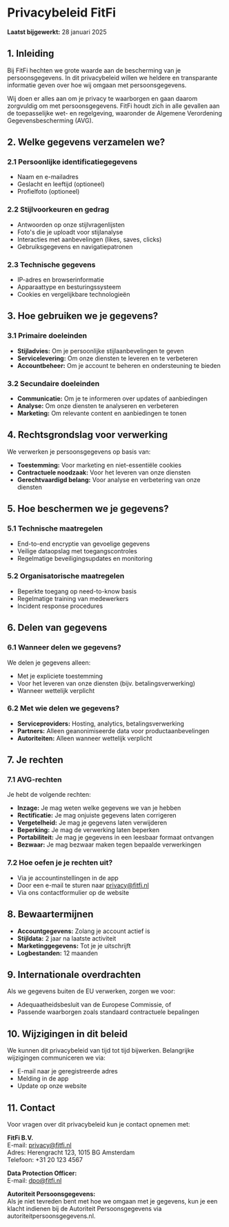 # Privacybeleid FitFi

**Laatst bijgewerkt:** 28 januari 2025

## 1. Inleiding

Bij FitFi hechten we grote waarde aan de bescherming van je persoonsgegevens. In dit privacybeleid willen we heldere en transparante informatie geven over hoe wij omgaan met persoonsgegevens.

Wij doen er alles aan om je privacy te waarborgen en gaan daarom zorgvuldig om met persoonsgegevens. FitFi houdt zich in alle gevallen aan de toepasselijke wet- en regelgeving, waaronder de Algemene Verordening Gegevensbescherming (AVG).

## 2. Welke gegevens verzamelen we?

### 2.1 Persoonlijke identificatiegegevens
- Naam en e-mailadres
- Geslacht en leeftijd (optioneel)
- Profielfoto (optioneel)

### 2.2 Stijlvoorkeuren en gedrag
- Antwoorden op onze stijlvragenlijsten
- Foto's die je uploadt voor stijlanalyse
- Interacties met aanbevelingen (likes, saves, clicks)
- Gebruiksgegevens en navigatiepatronen

### 2.3 Technische gegevens
- IP-adres en browserinformatie
- Apparaattype en besturingssysteem
- Cookies en vergelijkbare technologieën

## 3. Hoe gebruiken we je gegevens?

### 3.1 Primaire doeleinden
- **Stijladvies:** Om je persoonlijke stijlaanbevelingen te geven
- **Servicelevering:** Om onze diensten te leveren en te verbeteren
- **Accountbeheer:** Om je account te beheren en ondersteuning te bieden

### 3.2 Secundaire doeleinden
- **Communicatie:** Om je te informeren over updates of aanbiedingen
- **Analyse:** Om onze diensten te analyseren en verbeteren
- **Marketing:** Om relevante content en aanbiedingen te tonen

## 4. Rechtsgrondslag voor verwerking

We verwerken je persoonsgegevens op basis van:
- **Toestemming:** Voor marketing en niet-essentiële cookies
- **Contractuele noodzaak:** Voor het leveren van onze diensten
- **Gerechtvaardigd belang:** Voor analyse en verbetering van onze diensten

## 5. Hoe beschermen we je gegevens?

### 5.1 Technische maatregelen
- End-to-end encryptie van gevoelige gegevens
- Veilige dataopslag met toegangscontroles
- Regelmatige beveiligingsupdates en monitoring

### 5.2 Organisatorische maatregelen
- Beperkte toegang op need-to-know basis
- Regelmatige training van medewerkers
- Incident response procedures

## 6. Delen van gegevens

### 6.1 Wanneer delen we gegevens?
We delen je gegevens alleen:
- Met je expliciete toestemming
- Voor het leveren van onze diensten (bijv. betalingsverwerking)
- Wanneer wettelijk verplicht

### 6.2 Met wie delen we gegevens?
- **Serviceproviders:** Hosting, analytics, betalingsverwerking
- **Partners:** Alleen geanonimiseerde data voor productaanbevelingen
- **Autoriteiten:** Alleen wanneer wettelijk verplicht

## 7. Je rechten

### 7.1 AVG-rechten
Je hebt de volgende rechten:
- **Inzage:** Je mag weten welke gegevens we van je hebben
- **Rectificatie:** Je mag onjuiste gegevens laten corrigeren
- **Vergetelheid:** Je mag je gegevens laten verwijderen
- **Beperking:** Je mag de verwerking laten beperken
- **Portabiliteit:** Je mag je gegevens in een leesbaar formaat ontvangen
- **Bezwaar:** Je mag bezwaar maken tegen bepaalde verwerkingen

### 7.2 Hoe oefen je je rechten uit?
- Via je accountinstellingen in de app
- Door een e-mail te sturen naar privacy@fitfi.nl
- Via ons contactformulier op de website

## 8. Bewaartermijnen

- **Accountgegevens:** Zolang je account actief is
- **Stijldata:** 2 jaar na laatste activiteit
- **Marketinggegevens:** Tot je je uitschrijft
- **Logbestanden:** 12 maanden

## 9. Internationale overdrachten

Als we gegevens buiten de EU verwerken, zorgen we voor:
- Adequaatheidsbesluit van de Europese Commissie, of
- Passende waarborgen zoals standaard contractuele bepalingen

## 10. Wijzigingen in dit beleid

We kunnen dit privacybeleid van tijd tot tijd bijwerken. Belangrijke wijzigingen communiceren we via:
- E-mail naar je geregistreerde adres
- Melding in de app
- Update op onze website

## 11. Contact

Voor vragen over dit privacybeleid kun je contact opnemen met:

**FitFi B.V.**  
E-mail: privacy@fitfi.nl  
Adres: Herengracht 123, 1015 BG Amsterdam  
Telefoon: +31 20 123 4567

**Data Protection Officer:**  
E-mail: dpo@fitfi.nl

**Autoriteit Persoonsgegevens:**  
Als je niet tevreden bent met hoe we omgaan met je gegevens, kun je een klacht indienen bij de Autoriteit Persoonsgegevens via autoriteitpersoonsgegevens.nl.